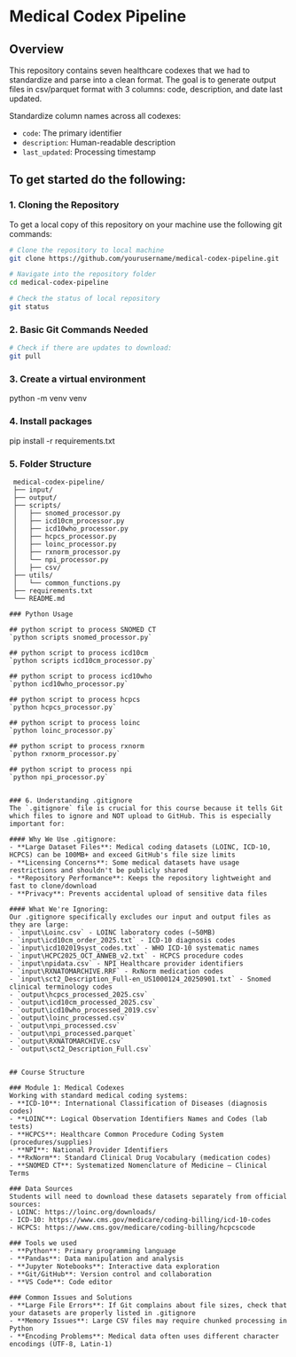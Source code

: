 # Medical Codex Pipeline

## Overview
This repository contains seven healthcare codexes that we had to standardize and parse into a clean format. The goal is to generate output files in csv/parquet format with 3 columns: code, description, and date last updated. 

Standardize column names across all codexes:
- `code`: The primary identifier
- `description`: Human-readable description
- `last_updated`: Processing timestamp

## To get started do the following:

### 1. Cloning the Repository
To get a local copy of this repository on your machine use the following git commands:

```bash
# Clone the repository to local machine
git clone https://github.com/yourusername/medical-codex-pipeline.git

# Navigate into the repository folder
cd medical-codex-pipeline

# Check the status of local repository
git status
```

### 2. Basic Git Commands Needed
```bash
# Check if there are updates to download: 
git pull
```
### 3. Create a virtual environment
python -m venv venv

### 4. Install packages
pip install -r requirements.txt

### 5. Folder Structure
  ```
   medical-codex-pipeline/
   ├── input/
   ├── output/
   ├── scripts/
   │   ├── snomed_processor.py
   │   ├── icd10cm_processor.py
   │   ├── icd10who_processor.py
   │   ├── hcpcs_processor.py
   │   ├── loinc_processor.py
   │   ├── rxnorm_processor.py
   │   └── npi_processor.py
   │   ├── csv/
   ├── utils/
   │   └── common_functions.py
   ├── requirements.txt
   └── README.md

### Python Usage 

## python script to process SNOMED CT
`python scripts snomed_processor.py`

## python script to process icd10cm 
`python scripts icd10cm_processor.py`

## python script to process icd10who
`python icd10who_processor.py`

## python script to process hcpcs
`python hcpcs_processor.py`

## python script to process loinc
`python loinc_processor.py`

## python script to process rxnorm
`python rxnorm_processor.py`

## python script to process npi
`python npi_processor.py`


### 6. Understanding .gitignore
The `.gitignore` file is crucial for this course because it tells Git which files to ignore and NOT upload to GitHub. This is especially important for:

#### Why We Use .gitignore:
- **Large Dataset Files**: Medical coding datasets (LOINC, ICD-10, HCPCS) can be 100MB+ and exceed GitHub's file size limits
- **Licensing Concerns**: Some medical datasets have usage restrictions and shouldn't be publicly shared
- **Repository Performance**: Keeps the repository lightweight and fast to clone/download
- **Privacy**: Prevents accidental upload of sensitive data files

#### What We're Ignoring:
Our .gitignore specifically excludes our input and output files as they are large:
- `input\Loinc.csv` - LOINC laboratory codes (~50MB)
- `input\icd10cm_order_2025.txt` - ICD-10 diagnosis codes
- `input\icd102019syst_codes.txt` - WHO ICD-10 systematic names
- `input\HCPC2025_OCT_ANWEB_v2.txt` - HCPCS procedure codes
- `input\npidata.csv` - NPI Healthcare provider identifiers
- `input\RXNATOMARCHIVE.RRF` - RxNorm medication codes
- `input\sct2_Description_Full-en_US1000124_20250901.txt` - Snomed clinical terminology codes
- `output\hcpcs_processed_2025.csv` 
- `output\icd10cm_processed_2025.csv`
- `output\icd10who_processed_2019.csv`
- `output\loinc_processed.csv`
- `output\npi_processed.csv`
- `output\npi_processed.parquet`
- `output\RXNATOMARCHIVE.csv`
- `output\sct2_Description_Full.csv`


## Course Structure

### Module 1: Medical Codexes
Working with standard medical coding systems:
- **ICD-10**: International Classification of Diseases (diagnosis codes)
- **LOINC**: Logical Observation Identifiers Names and Codes (lab tests)
- **HCPCS**: Healthcare Common Procedure Coding System (procedures/supplies)
- **NPI**: National Provider Identifiers
- **RxNorm**: Standard Clinical Drug Vocabulary (medication codes)
- **SNOMED CT**: Systematized Nomenclature of Medicine – Clinical Terms

### Data Sources
Students will need to download these datasets separately from official sources:
- LOINC: https://loinc.org/downloads/
- ICD-10: https://www.cms.gov/medicare/coding-billing/icd-10-codes
- HCPCS: https://www.cms.gov/medicare/coding-billing/hcpcscode

### Tools we used 
- **Python**: Primary programming language
- **Pandas**: Data manipulation and analysis
- **Jupyter Notebooks**: Interactive data exploration
- **Git/GitHub**: Version control and collaboration
- **VS Code**: Code editor

### Common Issues and Solutions
- **Large File Errors**: If Git complains about file sizes, check that your datasets are properly listed in .gitignore
- **Memory Issues**: Large CSV files may require chunked processing in Python
- **Encoding Problems**: Medical data often uses different character encodings (UTF-8, Latin-1)

